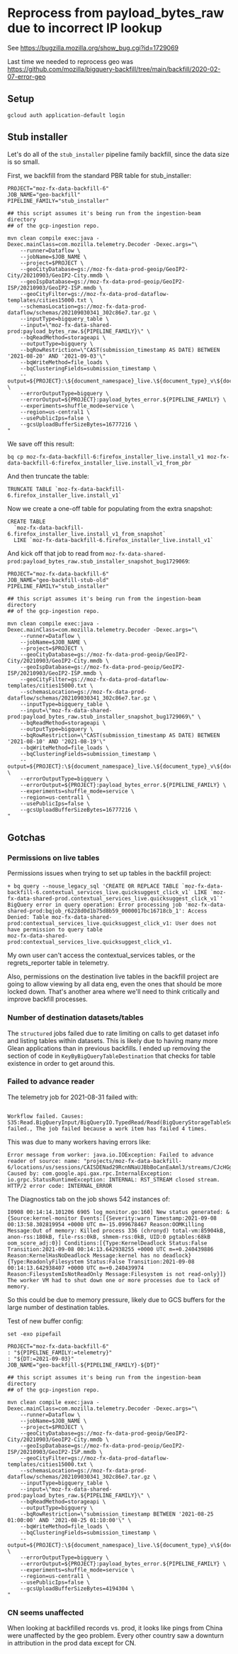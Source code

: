 # Reprocess from payload_bytes_raw due to incorrect IP lookup

See https://bugzilla.mozilla.org/show_bug.cgi?id=1729069

Last time we needed to reprocess geo was
https://github.com/mozilla/bigquery-backfill/tree/main/backfill/2020-02-07-error-geo


## Setup

```
gcloud auth application-default login
```


## Stub installer


Let's do all of the `stub_installer` pipeline family backfill, since the data size is so small.

First, we backfill from the standard PBR table for stub_installer:

```
PROJECT="moz-fx-data-backfill-6"
JOB_NAME="geo-backfill"
PIPELINE_FAMILY="stub_installer"

## this script assumes it's being run from the ingestion-beam directory
## of the gcp-ingestion repo.

mvn clean compile exec:java -Dexec.mainClass=com.mozilla.telemetry.Decoder -Dexec.args="\
    --runner=Dataflow \
    --jobName=$JOB_NAME \
    --project=$PROJECT \
    --geoCityDatabase=gs://moz-fx-data-prod-geoip/GeoIP2-City/20210903/GeoIP2-City.mmdb \
    --geoIspDatabase=gs://moz-fx-data-prod-geoip/GeoIP2-ISP/20210903/GeoIP2-ISP.mmdb \
    --geoCityFilter=gs://moz-fx-data-prod-dataflow-templates/cities15000.txt \
    --schemasLocation=gs://moz-fx-data-prod-dataflow/schemas/202109030341_302c86e7.tar.gz \
    --inputType=bigquery_table \
    --input=\"moz-fx-data-shared-prod:payload_bytes_raw.${PIPELINE_FAMILY}\" \
    --bqReadMethod=storageapi \
    --outputType=bigquery \
    --bqRowRestriction=\"CAST(submission_timestamp AS DATE) BETWEEN '2021-08-20' AND '2021-09-03'\"
    --bqWriteMethod=file_loads \
    --bqClusteringFields=submission_timestamp \
    --output=${PROJECT}:\${document_namespace}_live.\${document_type}_v\${document_version} \
    --errorOutputType=bigquery \
    --errorOutput=${PROJECT}:payload_bytes_error.${PIPELINE_FAMILY} \
    --experiments=shuffle_mode=service \
    --region=us-central1 \
    --usePublicIps=false \
    --gcsUploadBufferSizeBytes=16777216 \
"
```

We save off this result:
```
bq cp moz-fx-data-backfill-6:firefox_installer_live.install_v1 moz-fx-data-backfill-6:firefox_installer_live.install_v1_from_pbr
```

And then truncate the table:

```
TRUNCATE TABLE `moz-fx-data-backfill-6.firefox_installer_live.install_v1` 
```

Now we create a one-off table for populating from the extra snapshot:

```
CREATE TABLE
  `moz-fx-data-backfill-6.firefox_installer_live.install_v1_from_snapshot` 
  LIKE `moz-fx-data-backfill-6.firefox_installer_live.install_v1`
```

And kick off that job to read from `moz-fx-data-shared-prod:payload_bytes_raw.stub_installer_snapshot_bug1729069`:

```
PROJECT="moz-fx-data-backfill-6"
JOB_NAME="geo-backfill-stub-old"
PIPELINE_FAMILY="stub_installer"

## this script assumes it's being run from the ingestion-beam directory
## of the gcp-ingestion repo.

mvn clean compile exec:java -Dexec.mainClass=com.mozilla.telemetry.Decoder -Dexec.args="\
    --runner=Dataflow \
    --jobName=$JOB_NAME \
    --project=$PROJECT \
    --geoCityDatabase=gs://moz-fx-data-prod-geoip/GeoIP2-City/20210903/GeoIP2-City.mmdb \
    --geoIspDatabase=gs://moz-fx-data-prod-geoip/GeoIP2-ISP/20210903/GeoIP2-ISP.mmdb \
    --geoCityFilter=gs://moz-fx-data-prod-dataflow-templates/cities15000.txt \
    --schemasLocation=gs://moz-fx-data-prod-dataflow/schemas/202109030341_302c86e7.tar.gz \
    --inputType=bigquery_table \
    --input=\"moz-fx-data-shared-prod:payload_bytes_raw.stub_installer_snapshot_bug1729069\" \
    --bqReadMethod=storageapi \
    --outputType=bigquery \
    --bqRowRestriction=\"CAST(submission_timestamp AS DATE) BETWEEN '2021-08-10' AND '2021-08-19'\"
    --bqWriteMethod=file_loads \
    --bqClusteringFields=submission_timestamp \
    --output=${PROJECT}:\${document_namespace}_live.\${document_type}_v\${document_version} \
    --errorOutputType=bigquery \
    --errorOutput=${PROJECT}:payload_bytes_error.${PIPELINE_FAMILY} \
    --experiments=shuffle_mode=service \
    --region=us-central1 \
    --usePublicIps=false \
    --gcsUploadBufferSizeBytes=16777216 \
"
```


## Gotchas

### Permissions on live tables

Permissions issues when trying to set up tables in the backfill project:

```
+ bq query --nouse_legacy_sql 'CREATE OR REPLACE TABLE `moz-fx-data-backfill-6.contextual_services_live.quicksuggest_click_v1` LIKE `moz-fx-data-shared-prod.contextual_services_live.quicksuggest_click_v1`'
BigQuery error in query operation: Error processing job 'moz-fx-data-shared-prod:bqjob_r6228d0d1b75d8b59_0000017bc16718cb_1': Access
Denied: Table moz-fx-data-shared-prod:contextual_services_live.quicksuggest_click_v1: User does not have permission to query table
moz-fx-data-shared-prod:contextual_services_live.quicksuggest_click_v1.
```

My own user can't access the contextual_services tables, or the regrets_reporter table in telemetry.

Also, permissions on the destination live tables in the backfill project are going to allow viewing by all data eng, even the ones that should be more locked down. That's another area where we'll need to think critically and improve backfill processes.

### Number of destination datasets/tables

The `structured` jobs failed due to rate limiting on calls to get dataset info and listing
tables within datasets. This is likely due to having many more Glean applications than
in previous backfills. I ended up removing the section of code in `KeyByBigQueryTableDestination`
that checks for table existence in order to get around this.

### Failed to advance reader

The telemetry job for 2021-08-31 failed with:

```

Workflow failed. Causes: S35:Read.BigQueryInput/BigQueryIO.TypedRead/Read(BigQueryStorageTableSource)+ParseProxy/MapElements/Map+GeoIspLookup/MapElements/Map+GeoCityLookup/MapElements/Map+DecompressPayload/MapElements/Map+ParseUri/MapWithFailures+WriteErrorOutput/LimitPayloadSize/MapWithFailures+WriteErrorOutput/CompressPayload/MapElements/Map+WriteErrorOutput/KeyByBigQueryTableDestination/MapElements.MapWithFailures/MapWithFailures+WriteErrorOutput/BigQueryIO.Write/PrepareWrite/ParDo(Anonymous)+WriteErrorOutput/BigQueryIO.Write/BatchLoads/rewindowIntoGlobal/Window.Assign+WriteErrorOutput/BigQueryIO.Write/BatchLoads/WriteBundlesToFiles+WriteErrorOutput/BigQueryIO.Write/BatchLoads/ReifyResults/View.AsIterable/ParDo(ToIsmRecordForGlobalWindow)+WriteErrorOutput/BigQueryIO.Write/BatchLoads/GroupByDestination/Reify+LimitPayloadSize/MapWithFailures+WriteErrorOutput/LimitPayloadSize/MapWithFailures+WriteErrorOutput/CompressPayload/MapElements/Map+WriteErrorOutput/KeyByBigQueryTableDestination/MapElements.MapWithFailures/MapWithFailures+WriteErrorOutput/BigQueryIO.Write/PrepareWrite/ParDo(Anonymous)+WriteErrorOutput/BigQueryIO.Write/BatchLoads/rewindowIntoGlobal/Window.Assign+WriteErrorOutput/BigQueryIO.Write/BatchLoads/WriteBundlesToFiles+WriteErrorOutput/BigQueryIO.Write/BatchLoads/ReifyResults/View.AsIterable/ParDo(ToIsmRecordForGlobalWindow)+WriteErrorOutput/BigQueryIO.Write/BatchLoads/GroupByDestination/Reify+ParsePayload/FlatMapElements.FlatMapWithFailures/FlatMapWithFailures+WriteErrorOutput/LimitPayloadSize/MapWithFailures+WriteErrorOutput/CompressPayload/MapElements/Map+WriteErrorOutput/KeyByBigQueryTableDestination/MapElements.MapWithFailures/MapWithFailures+WriteErrorOutput/BigQueryIO.Write/PrepareWrite/ParDo(Anonymous)+WriteErrorOutput/BigQueryIO.Write/BatchLoads/rewindowIntoGlobal/Window.Assign+WriteErrorOutput/BigQueryIO.Write/BatchLoads/WriteBundlesToFiles+WriteErrorOutput/BigQueryIO.Write/BatchLoads/ReifyResults/View.AsIterable/ParDo(ToIsmRecordForGlobalWindow)+WriteErrorOutput/BigQueryIO.Write/BatchLoads/GroupByDestination/Reify+ParseUserAgent/MapElements/Map+NormalizeAttributes/MapElements/Map+AddMetadata/MapWithFailures+WriteErrorOutput/LimitPayloadSize/MapWithFailures+WriteErrorOutput/CompressPayload/MapElements/Map+WriteErrorOutput/KeyByBigQueryTableDestination/MapElements.MapWithFailures/MapWithFailures+WriteErrorOutput/BigQueryIO.Write/PrepareWrite/ParDo(Anonymous)+WriteErrorOutput/BigQueryIO.Write/BatchLoads/rewindowIntoGlobal/Window.Assign+WriteErrorOutput/BigQueryIO.Write/BatchLoads/WriteBundlesToFiles+WriteErrorOutput/BigQueryIO.Write/BatchLoads/ReifyResults/View.AsIterable/ParDo(ToIsmRecordForGlobalWindow)+WriteErrorOutput/BigQueryIO.Write/BatchLoads/GroupByDestination/Reify+Write.BigQueryOutput/LimitPayloadSize/MapWithFailures+WriteErrorOutput/LimitPayloadSize/MapWithFailures+WriteErrorOutput/CompressPayload/MapElements/Map+WriteErrorOutput/KeyByBigQueryTableDestination/MapElements.MapWithFailures/MapWithFailures+WriteErrorOutput/BigQueryIO.Write/PrepareWrite/ParDo(Anonymous)+WriteErrorOutput/BigQueryIO.Write/BatchLoads/rewindowIntoGlobal/Window.Assign+WriteErrorOutput/BigQueryIO.Write/BatchLoads/WriteBundlesToFiles+WriteErrorOutput/BigQueryIO.Write/BatchLoads/ReifyResults/View.AsIterable/ParDo(ToIsmRecordForGlobalWindow)+WriteErrorOutput/BigQueryIO.Write/BatchLoads/GroupByDestination/Reify+Write.BigQueryOutput/CompressPayload/MapElements/Map+Write.BigQueryOutput/KeyByBigQueryTableDestination/MapElements.MapWithFailures/MapWithFailures+WriteErrorOutput/LimitPayloadSize/MapWithFailures+WriteErrorOutput/CompressPayload/MapElements/Map+WriteErrorOutput/KeyByBigQueryTableDestination/MapElements.MapWithFailures/MapWithFailures+WriteErrorOutput/BigQueryIO.Write/PrepareWrite/ParDo(Anonymous)+WriteErrorOutput/BigQueryIO.Write/BatchLoads/rewindowIntoGlobal/Window.Assign+WriteErrorOutput/BigQueryIO.Write/BatchLoads/WriteBundlesToFiles+WriteErrorOutput/BigQueryIO.Write/BatchLoads/ReifyResults/View.AsIterable/ParDo(ToIsmRecordForGlobalWindow)+WriteErrorOutput/BigQueryIO.Write/BatchLoads/GroupByDestination/Reify+WriteErrorOutput/BigQueryIO.Write/BatchLoads/GroupByDestination/Session/Flatten+WriteErrorOutput/BigQueryIO.Write/BatchLoads/GroupByDestination/Write+Write.BigQueryOutput/BigQueryIO.Write/PrepareWrite/ParDo(Anonymous)+Write.BigQueryOutput/BigQueryIO.Write/BatchLoads/rewindowIntoGlobal/Window.Assign+Write.BigQueryOutput/BigQueryIO.Write/BatchLoads/WriteBundlesToFiles+Write.BigQueryOutput/BigQueryIO.Write/BatchLoads/ReifyResults/View.AsIterable/ParDo(ToIsmRecordForGlobalWindow)+Write.BigQueryOutput/BigQueryIO.Write/BatchLoads/GroupByDestination/Reify+Write.BigQueryOutput/BigQueryIO.Write/BatchLoads/GroupByDestination/Write failed., The job failed because a work item has failed 4 times.
```

This was due to many workers having errors like:

```
Error message from worker: java.io.IOException: Failed to advance reader of source: name: "projects/moz-fx-data-backfill-6/locations/us/sessions/CAISDENad29RcnNNaUJBbBoCanEaAml3/streams/CJcHGgJqcRoCaXcgsPnJ5gIoAg"
Caused by: com.google.api.gax.rpc.InternalException: io.grpc.StatusRuntimeException: INTERNAL: RST_STREAM closed stream. HTTP/2 error code: INTERNAL_ERROR
```

The Diagnostics tab on the job shows 542 instances of:

```
I0908 00:14:14.101206 6905 log_monitor.go:160] New status generated: &{Source:kernel-monitor Events:[{Severity:warn Timestamp:2021-09-08 00:13:58.302819954 +0000 UTC m=-15.099678467 Reason:OOMKilling Message:Out of memory: Killed process 336 (chronyd) total-vm:85904kB, anon-rss:180kB, file-rss:0kB, shmem-rss:0kB, UID:0 pgtables:68kB oom_score_adj:0}] Conditions:[{Type:KernelDeadlock Status:False Transition:2021-09-08 00:14:13.642938255 +0000 UTC m=+0.240439886 Reason:KernelHasNoDeadlock Message:kernel has no deadlock} {Type:ReadonlyFilesystem Status:False Transition:2021-09-08 00:14:13.642938407 +0000 UTC m=+0.240439974 Reason:FilesystemIsNotReadOnly Message:Filesystem is not read-only}]}
The worker VM had to shut down one or more processes due to lack of memory.
```

So this could be due to memory pressure, likely due to GCS buffers for the large number of destination tables.

Test of new buffer config:

```
set -exo pipefail

PROJECT="moz-fx-data-backfill-6"
: "${PIPELINE_FAMILY:=telemetry}"
: "${DT:=2021-09-03}"
JOB_NAME="geo-backfill-${PIPELINE_FAMILY}-${DT}"

## this script assumes it's being run from the ingestion-beam directory
## of the gcp-ingestion repo.

mvn clean compile exec:java -Dexec.mainClass=com.mozilla.telemetry.Decoder -Dexec.args="\
    --runner=Dataflow \
    --jobName=$JOB_NAME \
    --project=$PROJECT \
    --geoCityDatabase=gs://moz-fx-data-prod-geoip/GeoIP2-City/20210903/GeoIP2-City.mmdb \
    --geoIspDatabase=gs://moz-fx-data-prod-geoip/GeoIP2-ISP/20210903/GeoIP2-ISP.mmdb \
    --geoCityFilter=gs://moz-fx-data-prod-dataflow-templates/cities15000.txt \
    --schemasLocation=gs://moz-fx-data-prod-dataflow/schemas/202109030341_302c86e7.tar.gz \
    --inputType=bigquery_table \
    --input=\"moz-fx-data-shared-prod:payload_bytes_raw.${PIPELINE_FAMILY}\" \
    --bqReadMethod=storageapi \
    --outputType=bigquery \
    --bqRowRestriction=\"submission_timestamp BETWEEN '2021-08-25 01:00:00' AND '2021-08-25 01:10:00'\" \
    --bqWriteMethod=file_loads \
    --bqClusteringFields=submission_timestamp \
    --output=${PROJECT}:\${document_namespace}_live.\${document_type}_v\${document_version} \
    --errorOutputType=bigquery \
    --errorOutput=${PROJECT}:payload_bytes_error.${PIPELINE_FAMILY} \
    --experiments=shuffle_mode=service \
    --region=us-central1 \
    --usePublicIps=false \
    --gcsUploadBufferSizeBytes=4194304 \
"

```


### CN seems unaffected

When looking at backfilled records vs. prod, it looks like pings from China
were unaffected by the geo problem. Every other country saw a downturn in
attribution in the prod data except for CN.
